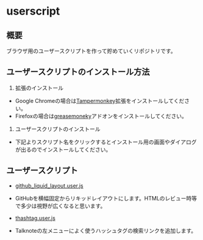 # userscript

## 概要

ブラウザ用のユーザースクリプトを作って貯めていくリポジトリです。

## ユーザースクリプトのインストール方法

1. 拡張のインストール
 * Google Chromeの場合は[Tampermonkey](https://chrome.google.com/webstore/detail/tampermonkey/dhdgffkkebhmkfjojejmpbldmpobfkfo?hl=ja)拡張をインストールしてください。
 * Firefoxの場合は[greasemoneky](https://addons.mozilla.org/ja/firefox/addon/greasemonkey/)アドオンをインストールしてください。
1. ユーザースクリプトのインストール
 * 下記よりスクリプト名をクリックするとインストール用の画面やダイアログが出るのでインストールしてください。

## ユーザースクリプト

* [github_liquid_layout.user.js](https://github.com/hosoyama-mediba/userscript/raw/master/github_liquid_layout.user.js)
 * GitHubを横幅固定からリキッドレイアウトにします。HTMLのレビュー時等で多少は視野が広くなると思います。

* [thashtag.user.js](https://github.com/hosoyama-mediba/userscript/raw/master/thashtag.user.js)
 * Talknoteの左メニューによく使うハッシュタグの検索リンクを追加します。

